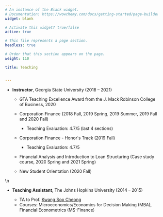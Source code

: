 ```yaml
---
# An instance of the Blank widget.
# Documentation: https://wowchemy.com/docs/getting-started/page-builder/
widget: blank

# Activate this widget? true/false
active: true

# This file represents a page section.
headless: true

# Order that this section appears on the page.
weight: 110

title: Teaching


---
```


- **Instructor**, Georgia State University (2018 – 2021)

  - GTA Teaching Excellence Award from the J. Mack Robinson College of Business, 2020

  - Corporation Finance (2018 Fall, 2019 Spring, 2019 Summer, 2019 Fall and 2020 Fall)

    - Teaching Evaluation: 4.7/5 (last 4 sections)

  - Corporation Finance - Honor's Track (2019 Fall)

    - Teaching Evaluation: 4.7/5 

  - Financial Analysis and Introduction to Loan Structuring (Case study course, 2020 Spring and 2021 Spring)

  - New Student Orientation (2020 Fall)

\n

- **Teaching Assistant**, The Johns Hopkins University (2014 – 2015)

  - TA to Prof. [Kwang Soo Cheong](https://carey.jhu.edu/faculty/faculty-directory/kwang-soo-cheong-phd) 
  - Courses: Microeconomics/Economics for Decision Making (MBA), Financial Econometrics (MS-Finance)
